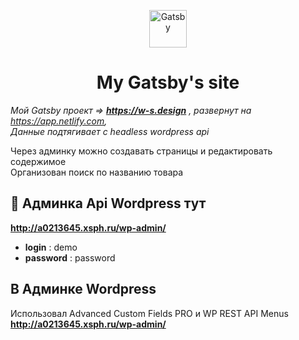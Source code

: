 
<p align="center">
  <a href="https://w-s.design">
    <img alt="Gatsby" src="https://www.gatsbyjs.org/monogram.svg" width="60" />
  </a>
</p>
<h1 align="center">
  My Gatsby's site
</h1>


_Мой Gatsby проект => ***https://w-s.design*** , развернут на https://app.netlify.com, </br> 
Данные подтягивает с headless wordpress api_

Через админку можно создавать страницы и редактировать содержимое </br>
Организован поиск по названию товара


## 🚀 Админка Api Wordpress тут

  **http://a0213645.xsph.ru/wp-admin/**
  - **login** : demo
  - **password** : password


## В Админке Wordpress
   Использовал Advanced Custom Fields PRO и WP REST API Menus
  **http://a0213645.xsph.ru/wp-admin/**

